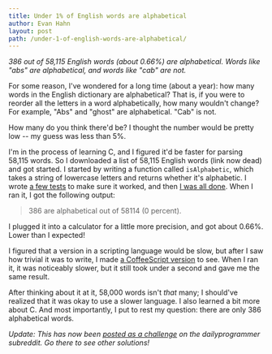 ```yaml
---
title: Under 1% of English words are alphabetical
author: Evan Hahn
layout: post
path: /under-1-of-english-words-are-alphabetical/
---
```


_386 out of 58,115 English words (about 0.66%) are alphabetical. Words like "abs" are alphabetical, and words like "cab" are not._

For some reason, I've wondered for a long time (about a year): how many words in the English dictionary are alphabetical? That is, if you were to reorder all the letters in a word alphabetically, how many wouldn't change? For example, "Abs" and "ghost" are alphabetical. "Cab" is not.

How many do you think there'd be? I thought the number would be pretty low -- my guess was less than 5%.

I'm in the process of learning C, and I figured it'd be faster for parsing 58,115 words. So I downloaded a list of 58,115 English words (link now dead) and got started. I started by writing a function called `isAlphabetic`, which takes a string of lowercase letters and returns whether it's alphabetic. I wrote [a few tests](https://github.com/EvanHahn/Alphabetical-words/blob/2cd988e2dc5f4a56e68021f6c610d8f827c6c5de/alpha.c#L19) to make sure it worked, and then [I was all done](https://github.com/EvanHahn/Alphabetical-words/blob/master/alpha.c). When I ran it, I got the following output:

> 386 are alphabetical out of 58114 (0 percent).

I plugged it into a calculator for a little more precision, and got about 0.66%. Lower than I expected!

I figured that a version in a scripting language would be slow, but after I saw how trivial it was to write, I made [a CoffeeScript version](https://github.com/EvanHahn/Alphabetical-words/blob/master/alpha.coffee) to see. When I ran it, it was noticeably slower, but it still took under a second and gave me the same result.

After thinking about it at it, 58,000 words isn't _that_ many; I should've realized that it was okay to use a slower language. I also learned a bit more about C. And most importantly, I put to rest my question: there are only 386 alphabetical words.

_Update: This has now been [posted as a challenge][0] on the dailyprogrammer subreddit. Go there to see other solutions!_

[0]: http://www.reddit.com/r/dailyprogrammer/comments/101m7y/9172012_challenge_99_easy_words_with_letters_in/

